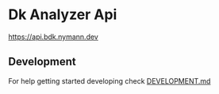 # Dk Analyzer Api

https://api.bdk.nymann.dev

## Development

For help getting started developing check [DEVELOPMENT.md](DEVELOPMENT.md)
